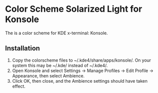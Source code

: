 # Color Scheme Solarized Light for Konsole

The is a color scheme for KDE x-terminal: Konsole.

## Installation

1. Copy the colorscheme files to ~/.kde4/share/apps/konsole/. On your system this may be ~/.kde/ instead of ~/.kde4/.
2. Open Konsole and select Settings -> Manage Profiles -> Edit Profile -> Appearance, then select Ambience.
3. Click OK, then close, and the Ambience settings should have taken effect.
